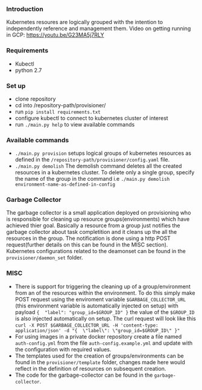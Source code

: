 ### Introduction
Kubernetes resoures are logically grouped with the intention to independently reference and management them. 
Video on getting running in GCP: https://youtu.be/G23MA5j7RLY
<!-- 
├── README.md
├── garbage-collector
│   ├── Dockerfile
│   └── server
│       ├── kube.py
│       ├── requirements.txt
│       └── server.py
└── provisioner
    ├── auth-config.example.yml
    ├── config.yml
    ├── constants.py
    ├── constants.pyc
    ├── daemon_set
    │   ├── daemonset.yaml
    │   ├── rbac-garbage-collector.yml
    │   └── service.yaml
    ├── kube.py
    ├── main.py
    ├── requirements.txt
    ├── templates
    │   ├── deployment.jinja
    │   ├── job.jinja
    │   └── service.jinja
    ├── util.py -->

### Requirements
- Kubectl 
- python 2.7

### Set up
- clone repository
- cd into /repository-path/provisioner/
- run `pip install requirements.txt`
- configure kubectl to connect to kubernetes cluster of interest
- run `./main.py help` to view available commands

### Available commands
- `./main.py provision`
    setups logical groups of kubernetes resources as defined in the `/repository-path/provisioner/config.yaml` file. 
- `./main.py demolish`
    The demolish command deletes all the created resources in a kubernetes cluster. To delete only a single group, specify the name of the group in the command i.e `./main.py demolish environment-name-as-defined-in-config`

### Garbage Collector 
The garbage collector is a small application deployed on provisioning who is responsible for cleaning up resource groups(environments) which have achieved thier goal. Basically a resource from a group just notifies the garbage collector about task completition and it cleans up the all the resources in the group. The notification is done using a http POST request(further details on this can be found in the MISC section). Kubernetes configurations related to the deamonset can be found in the `provisioner/daemon_set` folder.

### MISC
- There is support for triggering the cleaning up of a group/environment from an of the resources within the environment. To do this simply make POST request using the enviroment variable `$GARBAGE_COLLECTOR_URL` (this environment variable is automatically injected on setup) with payload `{  "label": "group_id=$GROUP_ID" }`
the value of the `$GROUP_ID` is also injected automatically on setup.
The curl request will look like this
`curl -X POST $GARBAGE_COLLECTOR_URL -H 'content-type: application/json' -d "{  \"label\": \"group_id=$GROUP_ID\" }"`
- For using images in a private docker repository create a file named `auth-config.yml` from the file `auth-config.example.yml` and update with the configuration with required values.
- The templates used for the creation of groups/environments can be found in the `provisioner/template` folder, changes made here would reflect in the definition of resources on subsequent creation.
- The code for the garbage-collector can be found in the `garbage-collector`.


